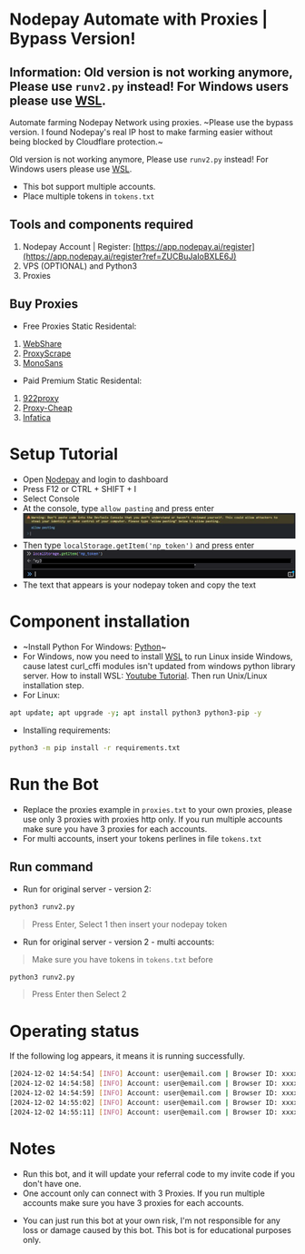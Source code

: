 # Nodepay Automate with Proxies | Bypass Version!
## Information: Old version is not working anymore, Please use ``runv2.py`` instead! For Windows users please use [WSL](https://learn.microsoft.com/en-us/windows/wsl/install).
Automate farming Nodepay Network using proxies. ~Please use the bypass version. I found Nodepay's real IP host to make farming easier without being blocked by Cloudflare protection.~ 

Old version is not working anymore, Please use ``runv2.py`` instead! For Windows users please use [WSL](https://learn.microsoft.com/en-us/windows/wsl/install).
- This bot support multiple accounts.
- Place multiple tokens in ```tokens.txt```
## Tools and components required
1. Nodepay Account | Register: [https://app.nodepay.ai/register](https://app.nodepay.ai/register?ref=ZUCBuJaIoBXLE6J)
2. VPS (OPTIONAL) and Python3
3. Proxies
## Buy Proxies
- Free Proxies Static Residental: 
1. [WebShare](https://www.webshare.io/?referral_code=p7k7whpdu2jg)
2. [ProxyScrape](https://proxyscrape.com/?ref=odk1mmj)
3. [MonoSans](https://github.com/monosans/proxy-list)
- Paid Premium Static Residental:
1. [922proxy](https://www.922proxy.com/register?inviter_code=d03d4fed)
2. [Proxy-Cheap](https://app.proxy-cheap.com/r/JysUiH)
3. [Infatica](https://dashboard.infatica.io/aff.php?aff=544)
# Setup Tutorial
- Open [Nodepay](https://app.nodepay.ai/register?ref=ZUCBuJaIoBXLE6J) and login to dashboard
- Press F12 or CTRL + SHIFT + I
- Select Console
- At the console, type ```allow pasting``` and press enter
![0001](https://github.com/im-hanzou/getgrass_bot/blob/main/pasting.JPG)
- Then type ``localStorage.getItem('np_token')`` and press enter
![0002](https://github.com/im-hanzou/getgrass_bot/blob/main/nodepaytoken.png)
- The text that appears is your nodepay token and copy the text
# Component installation
- ~Install Python For Windows: [Python](https://www.python.org/ftp/python/3.13.0/python-3.13.0-amd64.exe)~
- For Windows, now you need to install [WSL](https://learn.microsoft.com/en-us/windows/wsl/install) to run Linux inside Windows, cause latest curl_cffi modules isn't updated from windows python library server. How to install WSL: [Youtube Tutorial](https://www.youtube.com/watch?v=HrAsmXy1-78&ab_channel=LogicLambda). Then run Unix/Linux installation step.
- For Linux:
```bash
apt update; apt upgrade -y; apt install python3 python3-pip -y
```
- Installing requirements: 
```bash
python3 -m pip install -r requirements.txt
```
# Run the Bot
- Replace the proxies example in ```proxies.txt``` to your own proxies, please use only 3 proxies with proxies http only. If you run multiple accounts make sure you have 3 proxies for each accounts.
- For multi accounts, insert your tokens perlines in file ``tokens.txt``
## Run command
- Run for original server - version 2:
```bash
python3 runv2.py
```
>Press Enter, Select 1 then insert your nodepay token
- Run for original server - version 2 - multi accounts:
>Make sure you have tokens in ``tokens.txt`` before
```bash
python3 runv2.py
```
>Press Enter then Select 2
<!-- - ~Run for original server~:
```bash
python run.py
```
>~Press Enter then insert your nodepay token~ Not working anymore, please use ``runv2.py``
- ~Run for bypass server~:
>~Use this script if you getting errors like ```Error during API call: 403 Client Error: Forbidden for url```~. Not working anymore, please use ``runv2.py``
```bash
python run-bypass.py
```
>~Press Enter then insert your nodepay token~ Not working anymore, please use ``runv2.py``
- ~Run for multi bypassed server~:
```bash
python run-multi-bypass.py
```
>Not working anymore, please use ``runv2.py`` -->
# Operating status
If the following log appears, it means it is running successfully.
```bash
[2024-12-02 14:54:54] [INFO] Account: user@email.com | Browser ID: xxxxxxxxxxx-xxxx-xxxx-xxxx-xxxxxxxxxxx | IP: 127.0.0.1 | IP Score: 99
[2024-12-02 14:54:58] [INFO] Account: user@email.com | Browser ID: xxxxxxxxxxx-xxxx-xxxx-xxxx-xxxxxxxxxxx | IP: 127.0.0.1 | IP Score: 86
[2024-12-02 14:54:59] [INFO] Account: user@email.com | Browser ID: xxxxxxxxxxx-xxxx-xxxx-xxxx-xxxxxxxxxxx | IP: 127.0.0.1 | IP Score: 92
[2024-12-02 14:55:02] [INFO] Account: user@email.com | Browser ID: xxxxxxxxxxx-xxxx-xxxx-xxxx-xxxxxxxxxxx | IP: 127.0.0.1 | IP Score: 81
[2024-12-02 14:55:11] [INFO] Account: user@email.com | Browser ID: xxxxxxxxxxx-xxxx-xxxx-xxxx-xxxxxxxxxxx | IP: 127.0.0.1 | IP Score: 82
```
# Notes
- Run this bot, and it will update your referral code to my invite code if you don't have one.
- One account only can connect with 3 Proxies. If you run multiple accounts make sure you have 3 proxies for each accounts.
<!-- - Feel free to enjoy and recode or create new bots using the Nodepay API with direct IP that I found. -->
- You can just run this bot at your own risk, I'm not responsible for any loss or damage caused by this bot. This bot is for educational purposes only.
